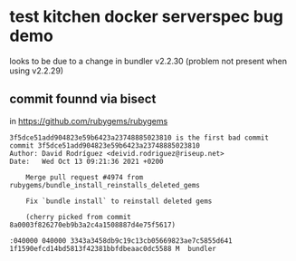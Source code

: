 # test kitchen docker serverspec bug demo

looks to be due to a change in bundler v2.2.30 (problem not present when using v2.2.29)

## commit founnd via bisect

in https://github.com/rubygems/rubygems

```
3f5dce51add904823e59b6423a23748885023810 is the first bad commit
commit 3f5dce51add904823e59b6423a23748885023810
Author: David Rodríguez <deivid.rodriguez@riseup.net>
Date:   Wed Oct 13 09:21:36 2021 +0200

    Merge pull request #4974 from rubygems/bundle_install_reinstalls_deleted_gems
    
    Fix `bundle install` to reinstall deleted gems
    
    (cherry picked from commit 8a0003f826270eb9b3a2c4a1508887d4e75f5617)

:040000 040000 3343a3458db9c19c13cb05669823ae7c5855d641 1f1590efcd14bd5813f42381bbfdbeaac0dc5588 M	bundler
```
